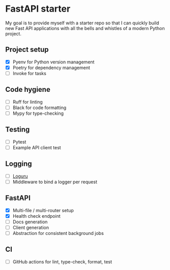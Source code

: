 # FastAPI starter

My goal is to provide myself with a starter repo so that I can quickly build new Fast API applications with all the bells and whistles of a modern Python project.

## Project setup

- [x] Pyenv for Python version management
- [x] Poetry for dependency management
- [ ] Invoke for tasks

## Code hygiene

- [ ] Ruff for linting
- [ ] Black for code formatting
- [ ] Mypy for type-checking

## Testing

- [ ] Pytest
- [ ] Example API client test

## Logging

- [ ] [Loguru](https://github.com/Delgan/loguru)
- [ ] Middleware to bind a logger per request

## FastAPI

- [x] Multi-file / multi-router setup
- [x] Health check endpoint
- [ ] Docs generation
- [ ] Client generation
- [ ] Abstraction for consistent background jobs

## CI

- [ ] GitHub actions for lint, type-check, format, test
